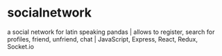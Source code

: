 # socialnetwork
a social network for latin speaking
pandas | allows to register, search for profiles, friend,
unfriend, chat | JavaScript, Express, React, Redux, Socket.io

